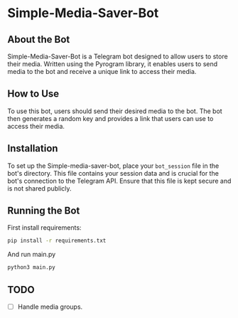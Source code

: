 # Simple-Media-Saver-Bot

## About the Bot
Simple-Media-Saver-Bot is a Telegram bot designed to allow users to store their media. Written using the Pyrogram library, it enables users to send media to the bot and receive a unique link to access their media.

## How to Use
To use this bot, users should send their desired media to the bot. The bot then generates a random key and provides a link that users can use to access their media.

## Installation
To set up the Simple-media-saver-bot, place your `bot_session` file in the bot's directory. This file contains your session data and is crucial for the bot's connection to the Telegram API. Ensure that this file is kept secure and is not shared publicly.

## Running the Bot
First install requirements:
```bash
pip install -r requirements.txt
```
And run main.py
```bash
python3 main.py
```

## TODO
- [ ] Handle media groups.

